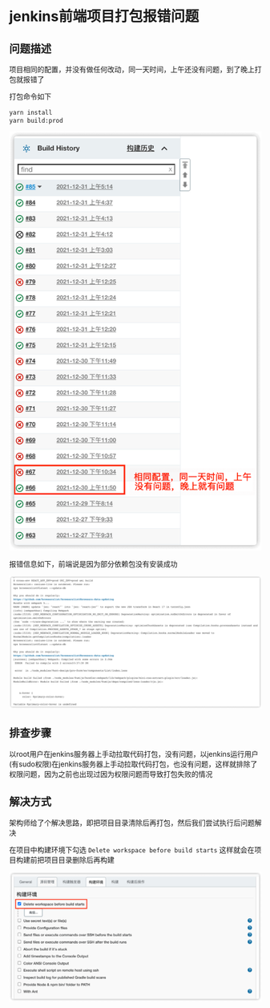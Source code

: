 # jenkins前端项目打包报错问题



## 问题描述

项目相同的配置，并没有做任何改动，同一天时间，上午还没有问题，到了晚上打包就报错了

打包命令如下

```shell
yarn install
yarn build:prod
```



![iShot2021-12-31_19.46.01](https://github.com/pptfz/picgo-images/blob/master/img/iShot2021-12-31_19.46.01.png)





报错信息如下，前端说是因为部分依赖包没有安装成功

![iShot2021-12-31_19.55.17](https://github.com/pptfz/picgo-images/blob/master/img/iShot2021-12-31_19.55.17.png)



## 排查步骤

以root用户在jenkins服务器上手动拉取代码打包，没有问题，以jenkins运行用户(有sudo权限)在jenkins服务器上手动拉取代码打包，也没有问题，这样就排除了权限问题，因为之前也出现过因为权限问题而导致打包失败的情况



## 解决方式

架构师给了个解决思路，即把项目目录清除后再打包，然后我们尝试执行后问题解决

在项目中构建环境下勾选 `Delete workspace before build starts` 这样就会在项目构建前把项目目录删除后再构建

![iShot2021-12-31_20.02.31](https://github.com/pptfz/picgo-images/blob/master/img/iShot2021-12-31_20.02.31.png)


